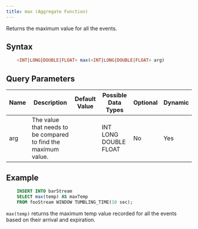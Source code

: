 ```yaml
---
title: max (Aggregate Function)
---
```


Returns the maximum value for all the events.

## Syntax

```sql
    <INT|LONG|DOUBLE|FLOAT> max(<INT|LONG|DOUBLE|FLOAT> arg)
```

## Query Parameters

| Name | Description                                                    | Default Value | Possible Data Types   | Optional | Dynamic |
|------|----------------------------------------------------------------|---------------|-----------------------|----------|---------|
| arg  | The value that needs to be compared to find the maximum value. |               | INT LONG DOUBLE FLOAT | No       | Yes     |

## Example

```sql
    INSERT INTO barStream
    SELECT max(temp) AS maxTemp
    FROM fooStream WINDOW TUMBLING_TIME(10 sec);
```

`max(temp)` returns the maximum temp value recorded for all the events based on their arrival and expiration.
